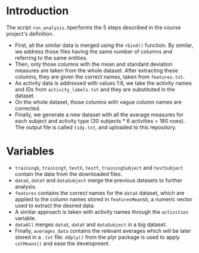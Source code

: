 # Introduction

The script `run_analysis.R`performs the 5 steps described in the course project's definition.

* First, all the similar data is merged using the `rbind()` function. By similar, we address those files having the same number of columns and referring to the same entities.
* Then, only those columns with the mean and standard deviation measures are taken from the whole dataset. After extracting these columns, they are given the correct names, taken from `features.txt`.
* As activity data is addressed with values 1:6, we take the activity names and IDs from `activity_labels.txt` and they are substituted in the dataset.
* On the whole dataset, those columns with vague column names are corrected.
* Finally, we generate a new dataset with all the average measures for each subject and activity type (30 subjects * 6 activities = 180 rows). The output file is called `tidy.txt`, and uploaded to this repository.

# Variables

* `trainingX`, `trainingY`, `testX`, `testY`, `trainingSubject` and `testSubject` contain the data from the downloaded files.
* `dataX`, `dataY` and `dataSubject` merge the previous datasets to further analysis.
* `features` contains the correct names for the `dataX` dataset, which are applied to the column names stored in `featuresMeanSD`, a numeric vector used to extract the desired data.
* A similar approach is taken with activity names through the `activities` variable.
* `dataAll` merges `dataX`, `dataY` and `dataSubject` in a big dataset.
* Finally, `averages_data` contains the relevant averages which will be later stored in a `.txt` file. `ddply()` from the plyr package is used to apply `colMeans()` and ease the development.

